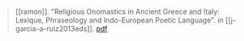 > [[ramon]]. "Religious Onomastics in Ancient Greece and Italy: Lexique, Phraseology and Indo-European Poetic Language". in [[j-garcia-a-ruiz2013eds]]. [pdf](a/j-ramon2013.pdf)